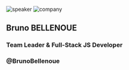<!-- .slide: class="speaker-slide red" -->

![speaker](./assets/images/speaker/bruno-bellenoue/bruno.png)
![company](./assets/images/speaker/logo-sfeir-blanc.png)

<h2>Bruno <span>BELLENOUE</span></h2>

### Team Leader & Full-Stack JS Developer

<!-- .element: class="icon-rule icon-first" -->

### @BrunoBellenoue

<!-- .element: class="icon-twitter icon-second" -->
